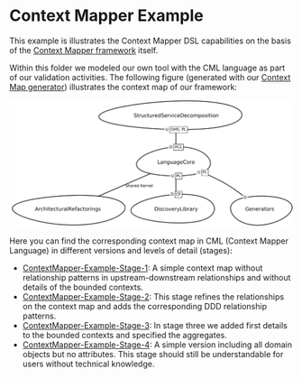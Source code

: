 # Context Mapper Example

This example is illustrates the Context Mapper DSL capabilities on the basis of the [Context Mapper framework](https://contextmapper.org/docs/home/) itself. 

Within this folder we modeled our own tool with the CML language as part of our validation activities. The following figure (generated with our [Context Map generator](https://contextmapper.org/docs/context-map-generator/)) illustrates the context map of our framework:  

<img alt="Context Mapper Context Map" src="./images/ContextMapper-Example-Simple_ContextMap.png">

Here you can find the corresponding context map in CML (Context Mapper Language) in different versions and levels of detail (stages):

 * [ContextMapper-Example-Stage-1](./ContextMapper-Example-Stage-1.cml): A simple context map without relationship patterns in upstream-downstream relationships and without details of the bounded contexts.
 * [ContextMapper-Example-Stage-2](./ContextMapper-Example-Stage-2.cml): This stage refines the relationships on the context map and adds the corresponding DDD relationship patterns.
 * [ContextMapper-Example-Stage-3](./ContextMapper-Example-Stage-3.cml): In stage three we added first details to the bounded contexts and specified the aggregates.
 * [ContextMapper-Example-Stage-4](./ContextMapper-Example-Stage-4.cml): A simple version including all domain objects but no attributes. This stage should still be understandable for users without technical knowledge.
